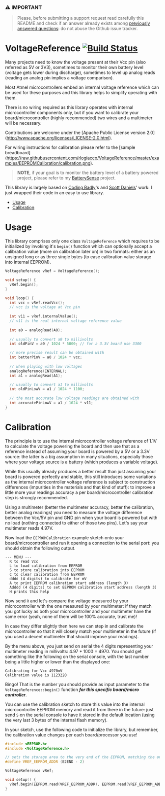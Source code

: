 ### &#x26A0; **IMPORTANT**
 
> Please, before submitting a support request read carefully this README and check if an answer already exists among [previously answered questions](https://github.com/rlogiacco/VoltageReference/issues?q=label:question): do not abuse the Github issue tracker.

VoltageReference [![Build Status][travis-status]][travis]
=============
[travis]: https://travis-ci.org/rlogiacco/VoltageReference
[travis-status]: https://travis-ci.org/rlogiacco/VoltageReference.svg?branch=master

Many projects need to know the voltage present at their Vcc pin (also referred as 5V or 3V3), sometimes to monitor their own battery level (voltage gets lower during discharge), sometimes to level up analog reads (reading an analog pin implies a voltage comparison).

Most Atmel microcontrollers embed an internal voltage reference which can be used for these purposes and this library helps to simplify operating with them.

There is no wiring required as this library operates with internal microcontroller components only, but if you want to calibrate your board/microcontroller (highly recommended) two wires and a multimeter will be necessary.

Contributions are welcome under the [Apache Public License version 2.0] (http://www.apache.org/licenses/LICENSE-2.0.html).

For wiring instructions for calibration please refer to the [sample breadboard] (https://raw.githubusercontent.com/rlogiacco/VoltageReference/master/examples/EEPROMCalibration/calibration.png).

> **NOTE**, if your goal is to monitor the battery level of a battery powered project, please refer to my [BatterySense](https://github.com/rlogiacco/BatterySense) project.

This library is largely based on [Coding Badly](http://forum.arduino.cc/index.php?action=profile;u=10859)'s and [Scott Daniels](http://provideyourown.com/2012/secret-arduino-voltmeter-measure-battery-voltage/)' work: I just wrapped their code in an easy to use library.

<!-- toc -->

- [Usage](#usage)
- [Calibration](#calibration)

<!-- tocstop -->

Usage
============

This library comprises only one class `VoltageReference` which requires to be initialized by invoking it's `begin()` function which can optionally accept a calibration value (more on calibration later on) in two formats: either as an unsigned long or as three single bytes (to ease calibration value storage into internal EEPROM).

```cpp
VoltageReference vRef = VoltageReference();

void setup() {
  vRef.begin();
}

void loop() {
  int vcc = vRef.readVcc();
  // vcc is the voltage at Vcc pin
  
  int v11 = vRef.internalValue();
  // v11 is the real internal voltage reference value
  
  int a0 = analogRead(A0);
  
  // usually to convert a0 to millivolts
  int oldPinV = a0 / 1024 * 5000; // for a 3.3V board use 3300

  // more precise result can be obtained with
  int betterPinV = a0 / 1024 * vcc;
  
  // when playing with low voltages
  analogReference(INTERNAL);
  int a1 = analogRead(A1);

  // usually to convert a1 to millivolts
  int oldPinLowV = a1 / 1024 * 1100;
  
  // the most accurate low voltage readings are obtained with
  int accuratePinLowV = a1 / 1024 * v11;
}
```

Calibration
============

The principle is to use the internal microcontroller voltage reference of 1.1V to calculate the voltage powering the board and then use that as a reference instead of assuming your board is powered by a 5V or a 3.3V source: the latter is a big assumption in many situations, especially those where your voltage source is a battery (which produces a variable voltage).

While this usually already produces a better result than just assuming your board is powered perfectly and stable, this still introduces some variations as the internal microcontroller voltage reference is subject to construction differences (impurities in the materials and that kind of stuff): to improve a little more your readings accuracy a per board/microcontroller calibration step is strongly recommended.

Using a multimeter (better the multimeter accuracy, better the calibration, better analog readings) you need to measure the voltage difference between the Vcc/5V pin and GND pin when your board is powered but with no load (nothing connected to either of those two pins). 
Let's say your multimeter reads 4.97V.

Now load the `EEPROMCalibration` example sketch onto your board/microcontroller and run it opening a connection to the serial port: you should obtain the following output.

```
--- MENU ---
  R to read Vcc
  L to load calibration from EEPROM
  S to store calibration into EEPROM
  C to clear calibration from EEPROM
  dddd (4 digits) to calibrate for mV
  A to print EEPROM calibration start address (length 3)
  Adddd (4 digits) to set EEPROM calibration start address (length 3)
  H prints this help
```

Now send `R` and let's compare the voltage measured by your microcontroller with the one measured by your multimeter: if they match you got lucky as both your microcontroller and your multimeter have the same error (yeah, none of them will be 100% accurate, trust me)!

In case they differ slightly then here we can step in and calibrate the microcontroller so that it will closely match your multimeter in the future (if you used a decent multimeter that should improve your readings).

By the menu above, you just send on serial the 4 digits representing your multimeter reading in millivolts: 4.97 * 1000 = 4970. You should get something like the following on the serial console, with the last number being a little higher or lower than the displayed one:

```
Calibrating for Vcc 4970mV
Calibration value is 1123220
```

Bingo! That is the number you should provide as input parameter to the `VoltageReference::begin()` function ***for this specific board/micro controller***. 

You can use the calibration sketch to store this value into the internal microcontroller EEPROM memory and read it from there in the future: just send `S` on the serial console to have it stored in the default location (using the very last 3 bytes of the internal flash memory).

In your sketch, use the following code to initialize the library, but remember, the calibration value changes per each board/processor you use!

```cpp
#include <EEPROM.h>
#include <VoltageReference.h>

// sets the storage area to the very end of the EEPROM, matching the one used by the calibration sketch
#define VREF_EEPROM_ADDR (E2END - 2)

VoltageReference vRef;

void setup() {
  vRef.begin(EEPROM.read(VREF_EEPROM_ADDR), EEPROM.read(VREF_EEPROM_ADDR + 1), EEPROM.read(VREF_EEPROM_ADDR + 2));
}
```
